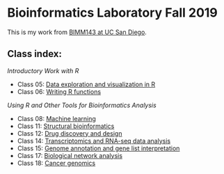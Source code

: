 # Bioinformatics Laboratory Fall 2019

This is my work from [BIMM143 at UC San Diego](https://bioboot.github.io/bimm143_F19/).

## Class index:
*Introductory Work with R*
- Class 05: [Data exploration and visualization in R](https://github.com/d5lam/bimm143/blob/master/class05/class05.md)
- Class 06: [Writing R functions](https://github.com/d5lam/bimm143/blob/master/class06/class06.md)

*Using R and Other Tools for Bioinformatics Analysis*
- Class 08: [Machine learning](https://github.com/d5lam/bimm143/blob/master/class08/class08.md)
- Class 11: [Structural bioinformatics](https://github.com/d5lam/bimm143/blob/master/class11/class11.md)
- Class 12: [Drug discovery and design](https://github.com/d5lam/bimm143/blob/master/class12/class12.md)
- Class 14: [Transcriptomics and RNA-seq data analysis](https://github.com/d5lam/bimm143/blob/master/class14/class14.md)
- Class 15: [Genome annotation and gene list interpretation](https://github.com/d5lam/bimm143/blob/master/class15/class15.md)
- Class 17: [Biological network analysis](https://github.com/d5lam/bimm143/blob/master/class17/class17.md)
- Class 18: [Cancer genomics](https://github.com/d5lam/bimm143/blob/master/class18/class18.md)
